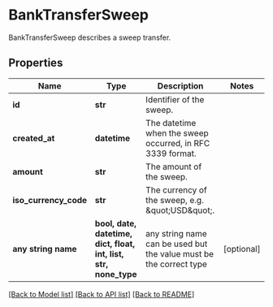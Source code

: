 # BankTransferSweep

BankTransferSweep describes a sweep transfer.

## Properties
Name | Type | Description | Notes
------------ | ------------- | ------------- | -------------
**id** | **str** | Identifier of the sweep. | 
**created_at** | **datetime** | The datetime when the sweep occurred, in RFC 3339 format. | 
**amount** | **str** | The amount of the sweep. | 
**iso_currency_code** | **str** | The currency of the sweep, e.g. \&quot;USD\&quot;. | 
**any string name** | **bool, date, datetime, dict, float, int, list, str, none_type** | any string name can be used but the value must be the correct type | [optional]

[[Back to Model list]](../README.md#documentation-for-models) [[Back to API list]](../README.md#documentation-for-api-endpoints) [[Back to README]](../README.md)


